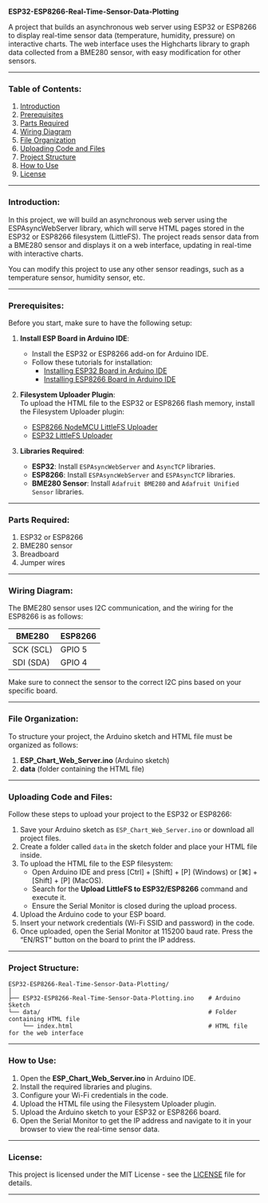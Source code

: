 **ESP32-ESP8266-Real-Time-Sensor-Data-Plotting**

A project that builds an asynchronous web server using ESP32 or ESP8266 to display real-time sensor data (temperature, humidity, pressure) on interactive charts. The web interface uses the Highcharts library to graph data collected from a BME280 sensor, with easy modification for other sensors.

---

### **Table of Contents**:  
1. [Introduction](#introduction)  
2. [Prerequisites](#prerequisites)  
3. [Parts Required](#parts-required)  
4. [Wiring Diagram](#wiring-diagram)  
5. [File Organization](#file-organization)  
6. [Uploading Code and Files](#uploading-code-and-files)  
7. [Project Structure](#project-structure)  
8. [How to Use](#how-to-use)  
9. [License](#license)

---

### **Introduction**:  
In this project, we will build an asynchronous web server using the ESPAsyncWebServer library, which will serve HTML pages stored in the ESP32 or ESP8266 filesystem (LittleFS). The project reads sensor data from a BME280 sensor and displays it on a web interface, updating in real-time with interactive charts.

You can modify this project to use any other sensor readings, such as a temperature sensor, humidity sensor, etc.

---

### **Prerequisites**:  
Before you start, make sure to have the following setup:

1. **Install ESP Board in Arduino IDE**:  
   - Install the ESP32 or ESP8266 add-on for Arduino IDE.  
   - Follow these tutorials for installation:  
     - [Installing ESP32 Board in Arduino IDE](https://github.com/espressif/arduino-esp32)  
     - [Installing ESP8266 Board in Arduino IDE](https://github.com/esp8266/Arduino)

2. **Filesystem Uploader Plugin**:  
   To upload the HTML file to the ESP32 or ESP8266 flash memory, install the Filesystem Uploader plugin:  
   - [ESP8266 NodeMCU LittleFS Uploader](https://github.com/esp8266/arduino-esp8266fs-plugin)  
   - [ESP32 LittleFS Uploader](https://github.com/me-no-dev/arduino-esp32fs-plugin)

3. **Libraries Required**:
   - **ESP32**: Install `ESPAsyncWebServer` and `AsyncTCP` libraries.  
   - **ESP8266**: Install `ESPAsyncWebServer` and `ESPAsyncTCP` libraries.  
   - **BME280 Sensor**: Install `Adafruit BME280` and `Adafruit Unified Sensor` libraries.

---

### **Parts Required**:  
1. ESP32 or ESP8266  
2. BME280 sensor  
3. Breadboard  
4. Jumper wires

---

### **Wiring Diagram**:  
The BME280 sensor uses I2C communication, and the wiring for the ESP8266 is as follows:

| **BME280**  | **ESP8266** |
|-------------|-------------|
| SCK (SCL)   | GPIO 5      |
| SDI (SDA)   | GPIO 4      |

Make sure to connect the sensor to the correct I2C pins based on your specific board.

---

### **File Organization**:  
To structure your project, the Arduino sketch and HTML file must be organized as follows:
1. **ESP_Chart_Web_Server.ino** (Arduino sketch)
2. **data** (folder containing the HTML file)

---

### **Uploading Code and Files**:  
Follow these steps to upload your project to the ESP32 or ESP8266:

1. Save your Arduino sketch as `ESP_Chart_Web_Server.ino` or download all project files.
2. Create a folder called `data` in the sketch folder and place your HTML file inside.
3. To upload the HTML file to the ESP filesystem:
   - Open Arduino IDE and press [Ctrl] + [Shift] + [P] (Windows) or [⌘] + [Shift] + [P] (MacOS).
   - Search for the **Upload LittleFS to ESP32/ESP8266** command and execute it.
   - Ensure the Serial Monitor is closed during the upload process.
4. Upload the Arduino code to your ESP board.
5. Insert your network credentials (Wi-Fi SSID and password) in the code.
6. Once uploaded, open the Serial Monitor at 115200 baud rate. Press the “EN/RST” button on the board to print the IP address.

---

### **Project Structure**:  
```
ESP32-ESP8266-Real-Time-Sensor-Data-Plotting/
│
├── ESP32-ESP8266-Real-Time-Sensor-Data-Plotting.ino    # Arduino Sketch
└── data/                                               # Folder containing HTML file
    └── index.html                                      # HTML file for the web interface
```

---

### **How to Use**:  
1. Open the **ESP_Chart_Web_Server.ino** in Arduino IDE.
2. Install the required libraries and plugins.
3. Configure your Wi-Fi credentials in the code.
4. Upload the HTML file using the Filesystem Uploader plugin.
5. Upload the Arduino sketch to your ESP32 or ESP8266 board.
6. Open the Serial Monitor to get the IP address and navigate to it in your browser to view the real-time sensor data.

---

### **License**:  
This project is licensed under the MIT License - see the [LICENSE](LICENSE) file for details.

---
